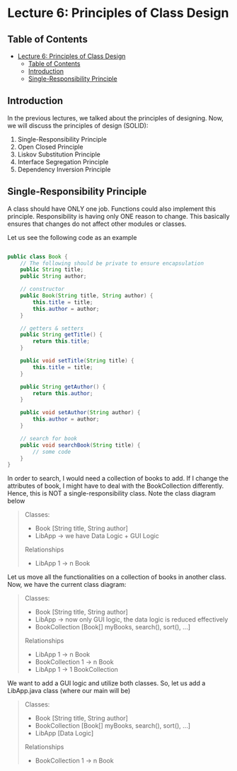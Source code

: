 # Lecture 6: Principles of Class Design

## Table of Contents

- [Lecture 6: Principles of Class Design](#lecture-6-principles-of-class-design)
  - [Table of Contents](#table-of-contents)
  - [Introduction](#introduction)
  - [Single-Responsibility Principle](#single-responsibility-principle)

## Introduction

In the previous lectures, we talked about the principles of designing.
Now, we will discuss the principles of design (SOLID):

  1. Single-Responsibility Principle
  2. Open Closed Principle
  3. Liskov Substitution Principle
  4. Interface Segregation Principle
  5. Dependency Inversion Principle

## Single-Responsibility Principle

A class should have ONLY one job. Functions could also implement this principle.
Responsibility is having only ONE reason to change. This basically ensures that changes do not affect other modules or classes.

Let us see the following code as an example

```java

public class Book {
    // The following should be private to ensure encapsulation
    public String title;
    public String author;

    // constructor
    public Book(String title, String author) {
        this.title = title;
        this.author = author;
    }

    // getters & setters
    public String getTitle() {
        return this.title;
    }

    public void setTitle(String title) {
        this.title = title;
    }

    public String getAuthor() {
        return this.author;
    }

    public void setAuthor(String author) {
        this.author = author;
    }

    // search for book
    public void searchBook(String title) {
        // some code
    }
}
```

In order to search, I would need a collection of books to add. If I change the attributes of book, I might have
to deal with the BookCollection differently. Hence, this is NOT a single-responsibility class. Note the class diagram below

> Classes:
>
> - Book [String title, String author]
> - LibApp -> we have Data Logic + GUI Logic
>
> Relationships
>
> - LibApp 1 -> n Book

Let us move all the functionalities on a collection of books in another class. Now, we have the current class diagram:

> Classes:
>
> - Book [String title, String author]
> - LibApp -> now only GUI logic, the data logic is reduced effectively
> - BookCollection [Book[] myBooks, search(), sort(), ...]
>
> Relationships
>
> - LibApp 1 -> n Book
> - BookCollection 1 -> n Book
> - LibApp 1 -> 1 BookCollection

We want to add a GUI logic and utilize both classes. So, let us add a LibApp.java class (where our main will be)

> Classes:
>
> - Book [String title, String author]
> - BookCollection [Book[] myBooks, search(), sort(), ...]
> - LibApp [Data Logic]
>
> Relationships
>
> - BookCollection 1 -> n Book
